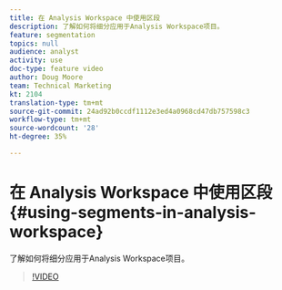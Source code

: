 ```yaml
---
title: 在 Analysis Workspace 中使用区段
description: 了解如何将细分应用于Analysis Workspace项目。
feature: segmentation
topics: null
audience: analyst
activity: use
doc-type: feature video
author: Doug Moore
team: Technical Marketing
kt: 2104
translation-type: tm+mt
source-git-commit: 24ad92b0ccdf1112e3ed4a0968cd47db757598c3
workflow-type: tm+mt
source-wordcount: '28'
ht-degree: 35%

---
```



# 在 Analysis Workspace 中使用区段 {#using-segments-in-analysis-workspace}

了解如何将细分应用于Analysis Workspace项目。

>[!VIDEO](https://video.tv.adobe.com/v/23977/?quality=12)